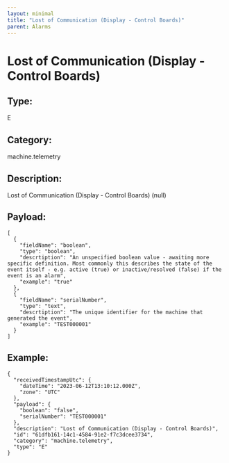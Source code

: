 ```yaml
---
layout: minimal
title: "Lost of Communication (Display - Control Boards)"
parent: Alarms
---
```


# Lost of Communication (Display - Control Boards)

## Type:

E

## Category:

machine.telemetry

## Description: 

Lost of Communication (Display - Control Boards) (null)

## Payload:

```
[
  {
    "fieldName": "boolean",
    "type": "boolean",
    "descrtiption": "An unspecified boolean value - awaiting more specific definition. Most commonly this describes the state of the event itself - e.g. active (true) or inactive/resolved (false) if the event is an alarm",
    "example": "true"
  },
  {
    "fieldName": "serialNumber",
    "type": "text",
    "descrtiption": "The unique identifier for the machine that generated the event",
    "example": "TEST000001"
  }
]
```

## Example:

```
{
  "receivedTimestampUtc": {
    "dateTime": "2023-06-12T13:10:12.000Z",
    "zone": "UTC"
  },
  "payload": {
    "boolean": "false",
    "serialNumber": "TEST000001"
  },
  "description": "Lost of Communication (Display - Control Boards)",
  "id": "61dfb161-14c1-4584-91e2-f7c3dcee3734",
  "category": "machine.telemetry",
  "type": "E"
}
```

